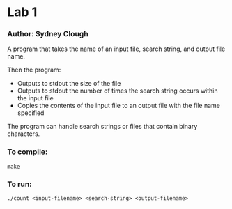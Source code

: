 # Lab 1

### Author: Sydney Clough

A program that takes the name of an input file, search string, and output file name.

Then the program:
* Outputs to stdout the size of the file
* Outputs to stdout the number of times the search string occurs within the input file
* Copies the contents of the input file to an output file with the file name specified

The program can handle search strings or files that contain binary characters.

### To compile:
`make`

### To run:
`./count <input-filename> <search-string> <output-filename>`
